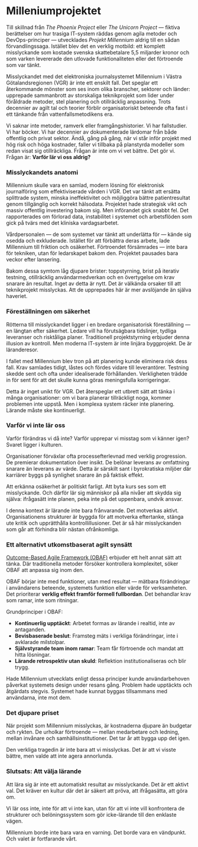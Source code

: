 # Milleniumprojektet

Till skillnad från *The Phoenix Project* eller *The Unicorn Project* —
fiktiva berättelser om hur trasiga IT-system räddas genom agila
metoder och DevOps-principer — utvecklades *Projekt Millennium* aldrig
till en sådan förvandlingssaga. Istället blev det en verklig motbild:
ett komplett misslyckande som kostade svenska skattebetalare 5,5
miljarder kronor och som varken levererade den utlovade
funktionaliteten eller det förtroende som var tänkt.

Misslyckandet med det elektroniska journalsystemet Millennium i Västra
Götalandsregionen (VGR) är inte ett enskilt fall. Det speglar ett
återkommande mönster som ses inom olika branscher, sektorer och
länder: upprepade sammanbrott av storskaliga teknikprojekt som lider
under föråldrade metoder, stel planering och otillräcklig
anpassning. Trots decennier av agilt tal och teorier förblir
organisatoriskt beteende ofta fast i ett tänkande från
vattenfallsmetodikens era.

Vi saknar inte metoder, ramverk eller framgångshistorier. Vi har
fallstudier. Vi har böcker. Vi har decennier av dokumenterade lärdomar
från både offentlig och privat sektor. Ändå, gång på gång, när vi står
inför projekt med hög risk och höga kostnader, faller vi tillbaka på
planstyrda modeller som redan visat sig otillräckliga. Frågan är inte
om vi vet bättre. Det gör vi. Frågan är: **Varför lär vi oss aldrig?**

### Misslyckandets anatomi

Millennium skulle vara en samlad, modern lösning för elektronisk
journalföring som effektiviserade vården i VGR. Det var tänkt att
ersätta splittrade system, minska ineffektivitet och möjliggöra bättre
patientresultat genom tillgänglig och korrekt hälsodata. Projektet
hade strategisk vikt och massiv offentlig investering bakom sig. Men
införandet gick snabbt fel. Det rapporterades om förlorad data,
instabilitet i systemet och arbetsflöden som gick på tvärs med det
kliniska vardagsarbetet.

Vårdpersonalen — de som systemet var tänkt att underlätta för — kände
sig osedda och exkluderade. Istället för att förbättra deras arbete,
lade Millennium till friktion och osäkerhet. Förtroendet försämrades —
inte bara för tekniken, utan för ledarskapet bakom den. Projektet
pausades bara veckor efter lansering.

Bakom dessa symtom låg djupare brister: toppstyrning, brist på
iterativ testning, otillräcklig användarmedverkan och en övertygelse
om krav snarare än resultat. Inget av detta är nytt. Det är välkända
orsaker till att teknikprojekt misslyckas. Att de upprepades här är
mer avslöjande än själva haveriet.

### Föreställningen om säkerhet

Rötterna till misslyckandet ligger i en bredare organisatorisk
föreställning — en längtan efter säkerhet. Ledare vill ha förutsägbara
tidslinjer, tydliga leveranser och risktåliga planer. Traditionell
projektstyrning erbjuder denna illusion av kontroll. Men moderna
IT-system är inte linjära byggprojekt. De är läranderesor.

I fallet med Millennium blev tron på att planering kunde eliminera
risk dess fall. Krav samlades tidigt, låstes och fördes vidare till
leverantörer. Testning skedde sent och ofta under idealiserade
förhållanden. Verkligheten trädde in för sent för att det skulle kunna
göras meningsfulla korrigeringar.

Detta är inget unikt för VGR. Det återspeglar ett utbrett sätt att
tänka i många organisationer: om vi bara planerar tillräckligt noga,
kommer problemen inte uppstå. Men i komplexa system räcker inte
planering. Lärande måste ske kontinuerligt.

### Varför vi inte lär oss

Varför förändras vi då inte? Varför upprepar vi misstag som vi känner
igen? Svaret ligger i kulturen.

Organisationer förväxlar ofta processefterlevnad med verklig
progression. De premierar dokumentation över insikt. De belönar
leverans av omfattning snarare än leverans av värde. Detta är särskilt
sant i byrokratiska miljöer där karriärer byggs på synlighet snarare
än på faktisk effekt.

Att erkänna osäkerhet är politiskt farligt. Att byta kurs ses som ett
misslyckande. Och därför lär sig människor på alla nivåer att skydda
sig själva: ifrågasätt inte planen, peka inte på det uppenbara, undvik
ansvar.

I denna kontext är lärande inte bara frånvarande. Det motverkas
aktivt. Organisationens strukturer är byggda för att motverka
eftertanke, stänga ute kritik och upprätthålla kontrollillusioner. Det
är så här misslyckanden som går att förhindra blir nästan
ofrånkomliga.

### Ett alternativt utkomstbaserat agilt synsätt

[Outcome-Based Agile Framework (OBAF)](https://github.com/sa6mwa/obaf)
erbjuder ett helt annat sätt att tänka. Där traditionella metoder
försöker kontrollera komplexitet, söker OBAF att anpassa sig inom den.

OBAF börjar inte med funktioner, utan med resultat — mätbara
förändringar i användarens beteende, systemets funktion eller värde
för verksamheten. Det prioriterar **verklig effekt framför formell
fullbordan**. Det behandlar krav som ramar, inte som ritningar.

Grundprinciper i OBAF:

- **Kontinuerlig upptäckt**: Arbetet formas av lärande i realtid, inte
  av antaganden.
- **Bevisbaserade beslut**: Framsteg mäts i verkliga förändringar,
  inte i avklarade milstolpar.
- **Självstyrande team inom ramar**: Team får förtroende och mandat
  att hitta lösningar.
- **Lärande retrospektiv utan skuld**: Reflektion institutionaliseras
  och blir trygg.

Hade Millennium utvecklats enligt dessa principer kunde
användarbehoven påverkat systemets design under resans gång. Problem
hade upptäckts och åtgärdats stegvis. Systemet hade kunnat byggas
tillsammans med användarna, inte mot dem.

### Det djupare priset

När projekt som Millennium misslyckas, är kostnaderna djupare än
budgetar och rykten. De urholkar förtroende — mellan medarbetare och
ledning, mellan invånare och samhällsinstitutioner. Det tar år att
bygga upp det igen.

Den verkliga tragedin är inte bara att vi misslyckas. Det är att vi
visste bättre, men valde att inte agera annorlunda.

### Slutsats: Att välja lärande

Att lära sig är inte ett automatiskt resultat av misslyckande. Det är
ett aktivt val. Det kräver en kultur där det är säkert att pröva, att
ifrågasätta, att göra om.

Vi lär oss inte, inte för att vi inte kan, utan för att vi inte vill
konfrontera de strukturer och belöningssystem som gör icke-lärande
till den enklaste vägen.

Millennium borde inte bara vara en varning. Det borde vara en
vändpunkt. Och valet är fortfarande vårt.
